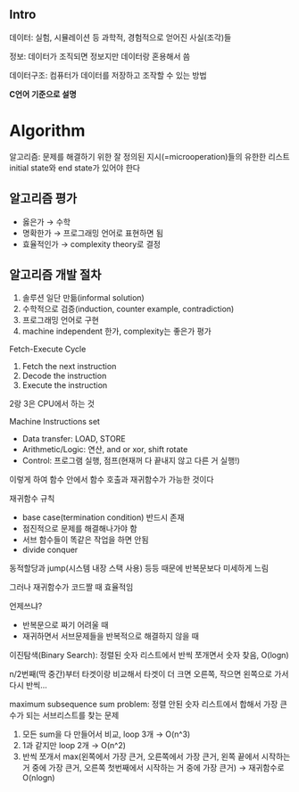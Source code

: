 ## Intro

데이터: 실험, 시뮬레이션 등 과학적, 경험적으로 얻어진 사실(조각)들

정보: 데이터가 조직되면 정보지만 데이터랑 혼용해서 씀

데이터구조: 컴퓨터가 데이터를 저장하고 조작할 수 있는 방법

**C언어 기준으로 설명**

# Algorithm
알고리즘: 문제를 해결하기 위한 잘 정의된 지시(=microoperation)들의 유한한 리스트
initial state와 end state가 있어야 한다

## 알고리즘 평가
- 옳은가 → 수학
- 명확한가 → 프로그래밍 언어로 표현하면 됨
- 효율적인가 → complexity theory로 결정

## 알고리즘 개발 절차
1. 솔루션 일단 만듦(informal solution)
2. 수학적으로 검증(induction, counter example, contradiction)
3. 프로그래밍 언어로 구현
4. machine independent 한가, complexity는 좋은가 평가

Fetch-Execute Cycle

1. Fetch the next instruction
2. Decode the instruction
3. Execute the instruction

2랑 3은 CPU에서 하는 것

Machine Instructions set

- Data transfer: LOAD, STORE
- Arithmetic/Logic: 연산, and or xor, shift rotate
- Control: 프로그램 실행, 점프(현재꺼 다 끝내지 않고 다른 거 실행!)

이렇게 하여 함수 안에서 함수 호출과 재귀함수가 가능한 것이다

재귀함수 규칙

- base case(termination condition) 반드시 존재
- 점진적으로 문제를 해결해나가야 함
- 서브 함수들이 똑같은 작업을 하면 안됨
- divide conquer

동적할당과 jump(시스템 내장 스택 사용) 등등 때문에 반복문보다 미세하게 느림

그러나 재귀함수가 코드짤 때 효율적임

언제쓰냐?

- 반복문으로 짜기 어려울 때
- 재귀하면서 서브문제들을 반복적으로 해결하지 않을 때

이진탐색(Binary Search): 정렬된 숫자 리스트에서 반씩 쪼개면서 숫자 찾음, O(logn)

n/2번째(딱 중간)부터 타겟이랑 비교해서 타겟이 더 크면 오른쪽, 작으면 왼쪽으로 가서 다시 반씩...

maximum subsequence sum problem: 정렬 안된 숫자 리스트에서 합해서 가장 큰 수가 되는 서브리스트를 찾는 문제

1. 모든 sum을 다 만들어서 비교, loop 3개 → O(n^3)
2. 1과 같지만 loop 2개 → O(n^2)
3. 반씩 쪼개서 max(왼쪽에서 가장 큰거, 오른쪽에서 가장 큰거, 왼쪽 끝에서 시작하는 거 중에 가장 큰거, 오른쪽 첫번째에서 시작하는 거 중에 가장 큰거) → 재귀함수로 O(nlogn)
